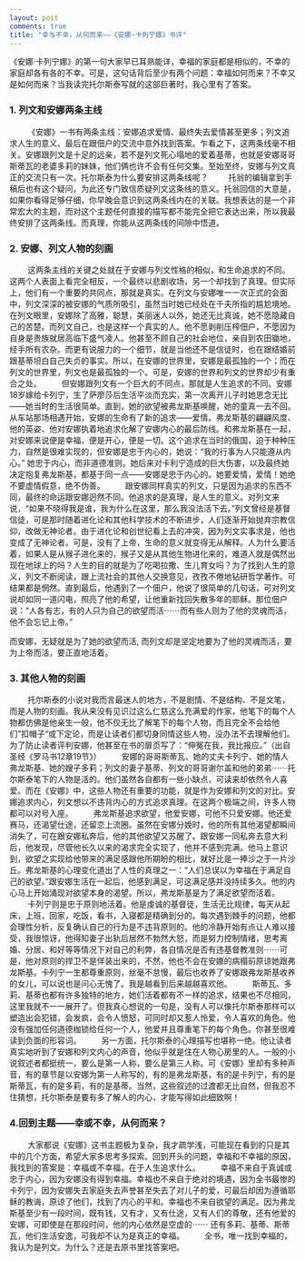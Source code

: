 ```yaml
---
layout: post
comments: true
title: "幸与不幸，从何而来——《安娜·卡列宁娜》书评"
---
```


《安娜·卡列宁娜》的第一句大家早已耳熟能详，幸福的家庭都是相似的，不幸的家庭却各有各的不幸。可是，这句话背后至少有两个问题：幸福如何而来？不幸又是如何而来？当我读完托尔斯泰写就的这部巨著时，我心里有了答案。 
　　 
### 1. 列文和安娜两条主线 
　　 
《安娜》一书有两条主线：安娜追求爱情、最终失去爱情甚至更多；列文追求人生的意义、最后在跟佃户的交流中意外找到答案。乍看之下，这两条线毫不相关。安娜跟列文是十足的远亲，若不是列文死心塌地的爱着基蒂，也就是安娜哥哥斯蒂瓦的老婆多莉的妹妹，他们俩也许不会有任何交集。至始至终，安娜与列文真正的交流只有一次。托尔斯泰为什么要安排这两条线呢？ 
　　 
托翁的编辑拿到手稿后也有这个疑问，为此还专门致信质疑列文这条线的意义。托翁回信的大意是，如果你看得足够仔细，你早晚会意识到这两条线内在的关联。我想表达的是一个非常宏大的主题，而对这个主题任何直接的描写都不能完全把它表达出来，所以我最终安排了这两条线。而真理，你能从这两条线的间隙中悟道。 
　　 
### 2. 安娜、列文人物的刻画 
　　 
这两条主线的关键之处就在于安娜与列文性格的相似，和生命追求的不同。这两个人表面上看完全相反，一个最终以悲剧收场，另一个却找到了真理。但实际上，他们有一个重要的共同点，那就是真实。在列文与安娜唯一一次正式的会面中，列文深深的被安娜的气质所吸引，虽然当时她已经处在千夫所指的尴尬境地。在列文眼里，安娜除了高雅，聪慧，美丽迷人以外，她还无比真诚，她不愿隐藏自己的苦楚。而列文自己，也是这样一个真实的人。他不愿剥削压榨佃户，不愿因为自身是贵族就居高临下盛气凌人。他甚至不顾自己的社会地位，亲自到农田锄地，经手所有农杂。而更有说服力的一个细节，就是当他还不是信徒时，也在跟结婚前跟基蒂坦白自己失贞的事实。所以，在安娜的世界里，安娜是最孤独的一个；而在列文的世界里，列文也是最孤独的一个。可是，安娜的世界和列文的世界却少有重合之处。 
　　 
但安娜跟列文有一个巨大的不同点，那就是人生追求的不同。安娜18岁嫁给卡列宁，生了萨廖莎后生活平淡而充实，第一次离开儿子时她思念无比——她当时的生活很简单。直到，她的欲望被弗龙斯基唤醒，她的童真一去不回。从车站那场相遇开始，安娜的生命有了新的追求——爱情。弗龙斯基的翩翩风度、他的英姿、他对安娜执着地追求化解了安娜内心的最后防线。和弗龙斯基在一起，对安娜来说便是幸福，便是开心，便是一切。这个追求在当时的俄国，迫于种种压力，自然是很难实现的，但安娜是忠于内心的，她说：“我的行事为人只能遵从内心。” 她忠于内心，而非道德准则。她后来对卡利宁造成的巨大伤害，以及最终她决定抱复弗龙斯基，都基于同一点——安娜是忠于内心的。她要爱情，爱情！她绝不要虚情假意，绝不伪善。 
　　 
跟安娜同样真实的列文，只是因为追求的东西不同，最终的命运跟安娜迥然不同。他追求的是真理，是人生的意义。对列文来说，“如果不晓得我是谁，我为什么在这里，那么我没法活下去。”列文曾经是基督信徒，可是那时随着进化论和其他科学技术的不断进步，人们逐渐开始抛弃宗教信仰，改做无神论者。由于进化论和创世纪看上去的冲突，因为列文实事求是，他也变成了无神论者。可是，没有了上帝，生命的意义就变得无从解释。人为什么要活着，如果人是从猴子进化来的，猴子又是从其他生物进化来的，难道人就是偶然出现在地球上的吗？人生的目的就是为了吃喝拉撒、生儿育女吗？为了找到人生的意义，列文不断阅读，跟上流社会的其他人交换意见，孜孜不倦地钻研哲学著作。可结果都是惘然。直到最后，他遇到了一个佃户，他说了很简单的几句话，可对列文说却如同一道闪电，照亮了他的希望，让他重新找回失散多年的耶稣。那位佃户说：“人各有志，有的人只为自己的欲望而活⋯⋯而有些人则为了他的灵魂而活，他不会忘记上帝。” 　　 

而安娜，无疑就是为了她的欲望而活, 而列文却是坚定地要为了他的灵魂而活，要为上帝而活，要正直地活着。 
　　 
### 3. 其他人物的刻画 
　　 
托尔斯泰的小说对我而言最迷人的地方，不是剧情、不是结构、不是文笔，而是人物的刻画。我从来没有见识过这么仁慈这么充满爱的作家，他笔下的每个人物都仿佛是他亲生一般，他不仅无比了解笔下的每个人物，而且完全不会给他们”扣帽子“或下定论，而是让读者们都切身同情这些人物，没办法不去理解他们。为了防止读者评判安娜，他甚至在书的扉页写了：“伸冤在我，我比报应。”（出自圣经《罗马书12章19节》）
　　 
安娜的哥哥斯蒂瓦、她的丈夫卡列宁、她的情人弗龙斯基、她的嫂子多莉；列文的妻子基蒂、列文的哥哥谢尔盖和他的弟弟⋯⋯托尔斯泰笔下的人物是活的。他们虽然各自都有一些小缺点，可读来却依然令人喜爱。而在《安娜》中，这些人物还有重要的功能，就是作为安娜和列文的对比。安娜追求内心，列文想以不违背内心的方式追求真理。在这两个极端之间，许多人物都可以对号入座。 
　　 
弗龙斯基追求欲望，他爱安娜，可他不只爱安娜。他还爱赛马，还渴望仕途，还留恋上流圈。虽然在安娜分娩时，他的所有其他渴望都瞬间消失了，可在跟安娜私奔后，他的其他欲望又苏醒了。跟安娜一同私奔去意大利后，他发现，尽管他长久以来的渴求完全实现了，他并不感到完满。他马上意识到，欲望之实现给他带来的满足感跟他所期盼的相比，就好比是一捧沙之于一片沙丘。弗龙斯基的心理变化道出了人性的真理之一：“人们总误以为幸福在于满足自己的欲望。”跟安娜生活在一起后，他感到满足，可这满足感并没持续多久。他的内心马上开始涌现对欲望本身的渴望。所以，弗龙斯基是为了满足欲望而活着。 
　　 
卡列宁则是忠于原则地活着。他是虔诚的基督徒，生活无比规律，每天从起床，上班，回家，吃饭，看书，入寝都是精确到分的。每次遇到棘手的问题，他都会理性分析，反复确认自己的行为是不违背原则的。他的冷静开始有点让人难以接受，我很惊讶，他得知妻子出轨后居然不勃然大怒，而是努力控制情绪，思考离婚、分居、和好等等情况下对自己的利弊，各自情况是否有违基督教准则⋯⋯可是，他对原则的捍卫不是佯装出来的，不然，他也不会在安娜的病榻前原谅她跟弗龙斯基。卡列宁一生都尊重原则，丝毫不怠慢，最后也收养了安娜跟弗龙斯基收养的女儿，可以说也是问心无愧了。我是越看到后来越越喜欢他。 
　　 
斯蒂瓦、多莉、基蒂也都有许多独特的地方，她们活着都有不一样的追求，结果也不尽相同，这里我就不一一展开了。但我真心想说的一句是，没有人可以像托尔斯泰那样可以塑造出会犯错，会发疯，会令人愤怒，可同时却又惹人怜爱，令人喜欢的角色。他没有强加任何道德枷锁给任何一个人，他爱并且尊重笔下的每个角色。你甚至很难读到负面的形容词。 
　　 
另一方面，托尔斯泰的心理描写也堪称一绝。他让读者真实地听到了安娜和列文内心的声音，他似乎就是住在人物心房里的人。一般的小说叙述者都挺统一，要么是第一人称，要么是第三人称。可《安娜》里却有多种声音，有的章节是以安娜为第一人称写的，有的是弗龙斯基，有的是卡列宁，有的是斯蒂瓦，有的是多莉，有的是基蒂。当然，这些叙述的过渡都无比自然，但我忍不住猜想，托尔斯泰是要有多了解人的内心，才能写得如此细致啊！ 
　　 
### 4.回到主题——幸或不幸，从何而来？ 
　　 
大家都说《安娜》这书主题极为复杂，我才疏学浅，可能现在看到的只是其中的几个方面，希望大家多思考多探索。回到开头的问题，幸福和不幸福的原因，我找到的答案是：幸福或不幸福，在于人生追求什么。 
　　 
幸福不来自于真诚或忠于内心，因为安娜没有得到幸福。幸福也不来自于绝对的境遇，因为全书最惨的卡列宁，因为安娜失去家庭失去声誉甚至失去了对儿子的爱，可最后却因为遵循耶稣的教诲，原谅了他们，找到了内心的平和。幸福也不来自欲望的满足。因为弗龙斯基至少有一段时间，既有钱，又有才，又有仕途，又有人们的尊敬，还有他爱的安娜，可即使是在那段时间，他的内心依然是空虚的⋯⋯ 还有多莉、基蒂、斯蒂瓦，他们生活安逸，可我却不认为是真正的幸福。 
　　 
全书，唯一找到幸福的，我认为是列文。为什么？还是去原书里找答案吧。 


